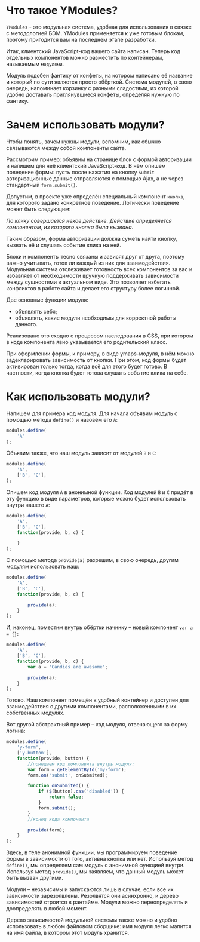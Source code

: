# Что такое YModules?

`YModules` - это модульная система, удобная для использования в связке с методологией БЭМ. YModules применяется к уже готовым блокам, поэтому пригодится вам на последнем этапе разработки.

Итак, клиентский JavaScript-код вашего сайта написан. Теперь код отдельных компонентов можно разместить по контейнерам, называемым `модулями`.

Модуль подобен фантику от конфеты, на котором написано её название и который по сути является просто обёрткой. Система модулей, в свою очередь, напоминает корзинку с разными сладостями, из которой удобно доставать приглянувшиеся конфеты, определяя нужную по фантику.

# Зачем использовать модули?

Чтобы понять, зачем нужны модули, вспомним, как обычно связываются между собой компоненты сайта.

Рассмотрим пример: объявим на странице блок с формой авторизации и напишем для неё клиентский JavaScript-код. В нём опишем поведение формы: пусть после нажатия на кнопку `Submit` авторизационные данные отправляются с помощью Ajax, а не через стандартный `form.submit()`.

Допустим, в проекте уже определён специальный компонент `кнопка`, для которого задано конкретное поведение. Логически поведение может быть следующим:

*По клику совершается некое действие. Действие определяется компонентом, из которого кнопка была вызвана*.

Таким образом, форма авторизации должна суметь найти кнопку, вызвать её и слушать событие клика на ней.

Блоки и компоненты тесно связаны и зависят друг от друга, поэтому важно учитывать, готов ли каждый из них для взаимодействия. Модульная система отслеживает готовность всех компонентов за вас и избавляет от необходимости вручную поддерживать зависимости между сущностями в актуальном виде. Это позволяет избегать конфликтов в работе сайта и делает его структуру более логичной. 

Две основные функции модуля:

* объявлять себя;
* объявлять, какие модули необходимы для корректной работы данного.

Реализовано это сходно с процессом наследования в CSS, при котором в коде компонента явно указывается его родительский класс.

При оформлении формы, к примеру, в виде ymaps-модуля, в нём можно задекларировать зависимость от кнопки. При этом, код формы будет активирован только тогда, когда всё для этого будет готово. В частности, когда кнопка будет готова слушать событие клика на себе.

# Как использовать модули?

Напишем для примера код модуля. Для начала объявим модуль с помощью метода `define()` и назовём его `A`:

````javascript
modules.define(
    'A'
);
````

Объявим также, что наш модуль зависит от модулей `B` и `C`:

````javascript
modules.define(
    'A',
    ['B', 'C'],
);
````

Опишем код модуля `A` в анонимной функции. Код модулей `B` и `C` придёт в эту функцию в виде параметров, которые можно будет использовать внутри нашего `A`:

````javascript
modules.define(
    'A',
    ['B', 'C'],
    function(provide, b, c) {

    }
);
````

С помощью метода `provide(a)` разрешим, в свою очередь, другим модулям использовать наш:

````javascript
modules.define(
    'A',
    ['B', 'C'],
    function(provide, b, c) {

        provide(a);
    }
);
````

И, наконец, поместим внутрь обёртки начинку – новый компонент `var a = {}`:

````javascript
modules.define(
    'A',
    ['B', 'C'],
    function(provide, b, c) {
        var a = 'Candies are awesome';

        provide(a);
    }
);
````

Готово. Наш компонент помещён в удобный контейнер и доступен для взаимодействия с другими компонентами, расположенными в их собственных модулях.

Вот другой абстрактный пример – код модуля, отвечающего за форму логина:

````javascript
modules.define(
    'y-form',
    ['y-button'],
    function(provide, button) {
        //помещаем код компонента внутрь модуля:
        var form = getElementById('my-form');
        form.on('submit', onSubmited);

        function onSubmited() {
            if ($(button).css('disabled')) {
                return false;
            }
            form.submit();
        }
        //конец кода компонента

        provide(form);
    }
);
````

Здесь, в теле анонимной функции, мы программируем поведение формы в зависимости от того, активна кнопка или нет. Используя метод `define()`, мы определяем сам модуль с анонимной функцией внутри. Используя метод `provide()`, мы заявляем, что данный модуль может быть вызван другими.

Модули – независимы и запускаются лишь в случае, если все их зависимости зарезолвлены. Резолвятся они асинхронно, и дерево зависимостей строится в рантайме. Модули можно переопределять и доопределять в любой момент.

Дерево зависимостей модульной системы также можно и удобно использовать в любом файловом сборщике: имя модуля легко мапится на имя файла, в котором этот модуль хранится.
